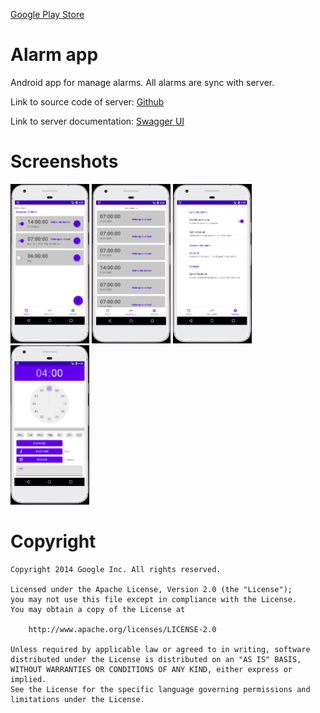 [Google Play Store](https://play.google.com/store/apps/details?id=com.devcivil.alarm_app)

# Alarm app
Android app for manage alarms. All alarms are sync with server.

Link to source code of server: [Github](https://github.com/Kamil-IT/alarm-api)

Link to server documentation: [Swagger UI](http://alarmrestapi.eu-central-1.elasticbeanstalk.com/swagger-ui.html)

# Screenshots
<img src="images/image-1.png" width="25%" />
<img src="images/image-2.png" width="25%" />
<img src="images/image-3.png" width="25%" />
<img src="images/image-4.png" width="25%" />

# Copyright

    Copyright 2014 Google Inc. All rights reserved.

    Licensed under the Apache License, Version 2.0 (the "License");
    you may not use this file except in compliance with the License.
    You may obtain a copy of the License at

        http://www.apache.org/licenses/LICENSE-2.0

    Unless required by applicable law or agreed to in writing, software
    distributed under the License is distributed on an "AS IS" BASIS,
    WITHOUT WARRANTIES OR CONDITIONS OF ANY KIND, either express or implied.
    See the License for the specific language governing permissions and
    limitations under the License.
